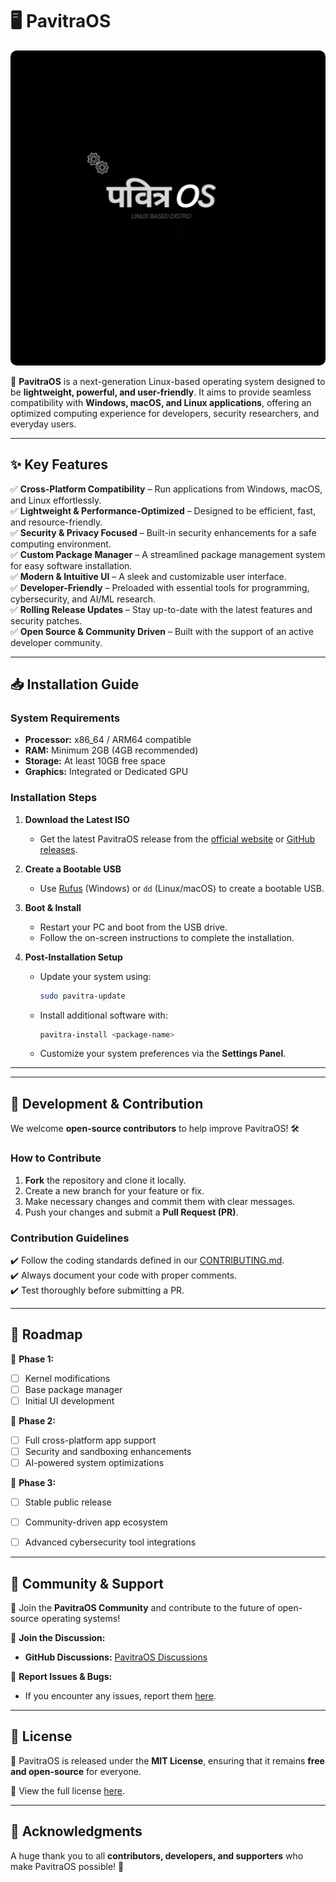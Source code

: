 # 🖥️ PavitraOS  

<p align="center">
  <img src="https://raw.githubusercontent.com/PavitraOS/.github/main/profile/banner.png" width="600" style="border-radius: 10px;" alt="PavitraOS Banner">
</p>

🚀 **PavitraOS** is a next-generation Linux-based operating system designed to be **lightweight, powerful, and user-friendly**. It aims to provide seamless compatibility with **Windows, macOS, and Linux applications**, offering an optimized computing experience for developers, security researchers, and everyday users.  


---


## ✨ **Key Features**  

✅ **Cross-Platform Compatibility** – Run applications from Windows, macOS, and Linux effortlessly.  
✅ **Lightweight & Performance-Optimized** – Designed to be efficient, fast, and resource-friendly.  
✅ **Security & Privacy Focused** – Built-in security enhancements for a safe computing environment.  
✅ **Custom Package Manager** – A streamlined package management system for easy software installation.  
✅ **Modern & Intuitive UI** – A sleek and customizable user interface.  
✅ **Developer-Friendly** – Preloaded with essential tools for programming, cybersecurity, and AI/ML research.  
✅ **Rolling Release Updates** – Stay up-to-date with the latest features and security patches.  
✅ **Open Source & Community Driven** – Built with the support of an active developer community.  

---

## 📥 **Installation Guide**  

### **System Requirements**  

- **Processor:** x86_64 / ARM64 compatible  
- **RAM:** Minimum 2GB (4GB recommended)  
- **Storage:** At least 10GB free space  
- **Graphics:** Integrated or Dedicated GPU  

### **Installation Steps**  

1. **Download the Latest ISO**  
   - Get the latest PavitraOS release from the [official website](https://pavitraos.org) or [GitHub releases](https://github.com/PavitraOS/releases).  

2. **Create a Bootable USB**  
   - Use [Rufus](https://rufus.ie/) (Windows) or `dd` (Linux/macOS) to create a bootable USB.  

3. **Boot & Install**  
   - Restart your PC and boot from the USB drive.  
   - Follow the on-screen instructions to complete the installation.  

4. **Post-Installation Setup**  
   - Update your system using:  
     ```sh
     sudo pavitra-update
     ```  
   - Install additional software with:  
     ```sh
     pavitra-install <package-name>
     ```  
   - Customize your system preferences via the **Settings Panel**.  

---



---

## 🔧 **Development & Contribution**  

We welcome **open-source contributors** to help improve PavitraOS! 🛠️  

### **How to Contribute**  

1. **Fork** the repository and clone it locally.  
2. Create a new branch for your feature or fix.  
3. Make necessary changes and commit them with clear messages.  
4. Push your changes and submit a **Pull Request (PR)**.  

### **Contribution Guidelines**  

✔️ Follow the coding standards defined in our [CONTRIBUTING.md](./CONTRIBUTING.md).  
✔️ Always document your code with proper comments.  
✔️ Test thoroughly before submitting a PR.  


---

## 🚀 **Roadmap**  

📌 **Phase 1:**  
- [ ] Kernel modifications  
- [ ] Base package manager  
- [ ] Initial UI development  

📌 **Phase 2:**  
- [ ] Full cross-platform app support  
- [ ] Security and sandboxing enhancements  
- [ ] AI-powered system optimizations  

📌 **Phase 3:**  
- [ ] Stable public release  
- [ ] Community-driven app ecosystem  
- [ ] Advanced cybersecurity tool integrations  


---

## 📢 **Community & Support**  

📣 Join the **PavitraOS Community** and contribute to the future of open-source operating systems!  

💬 **Join the Discussion:**  
- **GitHub Discussions:** [PavitraOS Discussions](https://github.com/PavitraOS/discussions)  


🐞 **Report Issues & Bugs:**  
- If you encounter any issues, report them [here](https://github.com/PavitraOS/issues).  

---

## 📜 **License**  

🔖 PavitraOS is released under the **MIT License**, ensuring that it remains **free and open-source** for everyone.  

📄 View the full license [here](./LICENSE).  

---

## 🤝 **Acknowledgments**  

A huge thank you to all **contributors, developers, and supporters** who make PavitraOS possible! 🙌  



